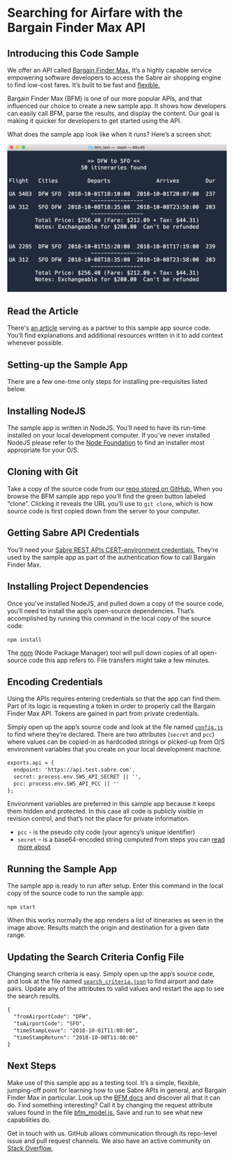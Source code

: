 # Searching for Airfare with the Bargain Finder Max API
## Introducing this Code Sample

We offer an API called [Bargain Finder Max.](https://developer.sabre.com/docs/read/rest_apis/air/search/bargain_finder_max) It’s a highly capable service empowering software developers to access the Sabre air shopping engine to find low-cost fares. It’s built to be fast and [flexible.](http://files.developer.sabre.com/doc/providerdoc/shopping/BargainFinderMax_Help/BargainFinderMax_Help.htm#Getting_Started/FeaturesofBFM.htm) 

Bargain Finder Max (BFM) is one of our more popular APIs, and that influenced our choice to create a new sample app. It shows how developers can easily call BFM, parse the results, and display the content. Our goal is making it quicker for developers to get started using the API. 

What does the sample app look like when it runs? Here’s a screen shot:

![App Screenshot](./docs/bfm_sample_01.png)

## Read the Article

There's [an article](https://blog.developer.sabre.com/) serving as a partner to this sample app source code. You’ll find explanations and additional resources written in it to add context whenever possible. 

## Setting-up the Sample App

There are a few one-time only steps for installing pre-requisites listed below.

## Installing NodeJS

The sample app is written in NodeJS. You’ll need to have its run-time installed on your local development computer. If you’ve never installed NodeJS please refer to the [Node Foundation](https://nodejs.org/en/download/) to find an installer most appropriate for your O/S. 

## Cloning with Git

Take a copy of the source code from our [repo stored on GitHub.](https://github.com/SabreDevStudio) When you browse the BFM sample app repo you’ll find the green button labeled “clone”. Clicking it reveals the URL you’ll use to `git clone`, which is how source code is first copied down from the server to your computer. 

## Getting Sabre API Credentials

You’ll need your [Sabre REST APIs CERT-environment credentials.](https://developer.sabre.com/resources/getting_started_with_sabre_apis/) They’re used by the sample app as part of the authentication flow to call Bargain Finder Max.

## Installing Project Dependencies

Once you’ve installed NodeJS, and pulled down a copy of the source code, you’ll need to install the app’s open-source dependencies. That’s accomplished by running this command in the local copy of the source code:

`npm install`

The [npm](https://www.npmjs.com/) (Node Package Manager) tool will pull down copies of all open-source code this app refers to. File transfers might take a few minutes.

## Encoding Credentials

Using the APIs requires entering credentials so that the app can find them. Part of its logic is requesting a token in order to properly call the Bargain Finder Max API. Tokens are gained in part from private credentials.

Simply open up the app’s source code and look at the file named [`config.js`](./src/config.js) to find where they’re declared. There are two attributes (`secret` and `pcc`) where values can be copied-in as hardcoded strings or picked-up from O/S environment variables that you create on your local development machine.

```
exports.api = {
  endpoint: 'https://api.test.sabre.com',
  secret: process.env.SWS_API_SECRET || '',
  pcc: process.env.SWS_API_PCC || ''
};
```

Environment variables are preferred in this sample app because it keeps them hidden and protected. In this case all code is publicly visible in revision control, and that’s not the place for private information.

* `pcc` - is the pseudo city code (your agency’s unique identifier)
* `secret` – is a base64-encoded string computed from steps you can [read more about](https://developer.sabre.com/page/read/resources/getting_started_with_sabre_apis/how_to_get_a_token)

## Running the Sample App

The sample app is ready to run after setup. Enter this command in the local copy of the source code to run the sample app:

`npm start` 

When this works normally the app renders a list of itineraries as seen in the image above. Results match the origin and destination for a given date range.

## Updating the Search Criteria Config File

Changing search criteria is easy. Simply open up the app’s source code, and look at the file named [`search_criteria.json`](./src/search_criteria.json) to find airport and date pairs. Update any of the attributes to valid values and restart the app to see the search results.

```
{
  "fromAirportCode": "DFW",
  "toAirportCode": "SFO",
  "timeStampLeave": "2018-10-01T11:00:00",
  "timeStampReturn": "2018-10-08T11:00:00"
}
```

## Next Steps

Make use of this sample app as a testing tool. It’s a simple, flexible, jumping-off point for learning how to use Sabre APIs in general, and Bargain Finder Max in particular. Look up the [BFM docs](https://developer.sabre.com/docs/read/rest_apis/air/search/bargain_finder_max) and discover all that it can do. Find something interesting? Call it by changing the request attribute values found in the file [bfm_model.js.](./src/bfm_model.js) Save and run to see what new capabilities do. 

Get in touch with us. GitHub allows communication through its repo-level issue and pull request channels. We also have an active community on [Stack Overflow.](https://stackoverflow.com/questions/tagged/sabre) 
